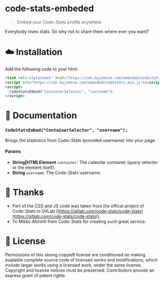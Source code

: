 # code-stats-embeded

> Embed your Code::Stats profile anywhere

Everybody loves stats. So why not to share them where ever you want?

# ☁️ Installation

Add the following code to your html:

```html
<link rel="stylesheet" href="https://cdn.byjokese.com/embeded/codestatsembeded.min.css" />
<script src="https://cdn.byjokese.com/embeded/codestats.min.js"></script>
<script>
  CodeStatsEmbed("ContainerSelector", "username");
</script>
```

# 📝 Documentation

### `CodeStatsEmbed("ContainerSelector", "username");`

Brings the stadistics from Code::Stats (provided username) into your page.

#### Params

- **String|HTMLElement** `container`: The calendar container (query selector or the element itself).
- **String** `username`: The Code::Stats username.

# 💖 Thanks

- Part of the CSS and JS code was taken from the offical project of Code::Stats in GitLab ([https://gitlab.com/code-stats/code-stats](https://gitlab.com/code-stats/code-stats)).
- To _Mikko Ahlroth_ from Code::Stats for creating such great service.

# 📜 License

Permissions of this strong copyleft license are conditioned on making available complete source code of licensed works and modifications, which include larger works using a licensed work, under the same license. Copyright and license notices must be preserved. Contributors provide an express grant of patent rights.
